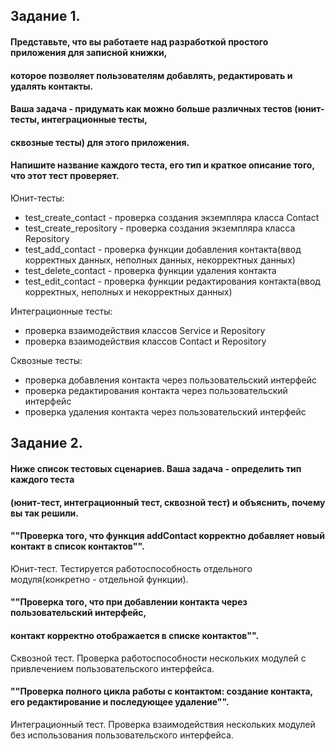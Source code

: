 ## Задание 1. 
#### Представьте, что вы работаете над разработкой простого приложения для записной книжки, 
#### которое позволяет пользователям добавлять, редактировать и удалять контакты. 
#### Ваша задача - придумать как можно больше различных тестов (юнит-тесты, интеграционные тесты, 
#### сквозные тесты) для этого приложения. 
#### Напишите название каждого теста, его тип и краткое описание того, что этот тест проверяет.
Юнит-тесты:
* test_create_contact - проверка создания экземпляра класса Contact
* test_create_repository - проверка создания экземпляра класса Repository
* test_add_contact - проверка функции добавления контакта(ввод корректных данных, неполных данных, некорректных данных)
* test_delete_contact - проверка функции удаления контакта
* test_edit_contact - проверка функции редактирования контакта(ввод корректных, неполных и некорректных данных)

Интеграционные тесты:
* проверка взаимодействия классов Service и Repository
* проверка взаимодействия классов Contact и Repository


Сквозные тесты:
* проверка добавления контакта через пользовательский интерфейс
* проверка редактирования контакта через пользовательский интерфейс
* проверка удаления контакта через пользовательский интерфейс



## Задание 2. 
#### Ниже список тестовых сценариев. Ваша задача - определить тип каждого теста 
#### (юнит-тест, интеграционный тест, сквозной тест) и объяснить, почему вы так решили. 
#### ""Проверка того, что функция addContact корректно добавляет новый контакт в список контактов"".
Юнит-тест. Тестируется работоспособность отдельного модуля(конкретно - отдельной функции).

#### ""Проверка того, что при добавлении контакта через пользовательский интерфейс, 
#### контакт корректно отображается в списке контактов"".
Сквозной тест. Проверка работоспособности нескольких модулей с привлечением пользовательского интерфейса.

#### ""Проверка полного цикла работы с контактом: создание контакта, его редактирование и последующее удаление"".
Интеграционный тест. Проверка взаимодействия нескольких модулей без использования пользовательского интерфейса.
